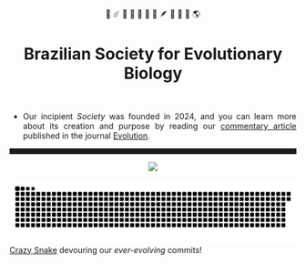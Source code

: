 <div align="center"> 🧬 ☄️ 🧠 🌴 🐚 🧫 🦖 🪶 🐊 🐒 🐍 🌎 </div>

<h1 align="center"> Brazilian Society for Evolutionary Biology </h1>
<br/ >

<div align="justify"> 

* Our incipient _Society_ was founded in 2024, and you can learn more about its creation and purpose by reading our [commentary article](https://onlinelibrary.wiley.com/doi/abs/10.1111/zsc.12377) published in the journal [Evolution](https://academic.oup.com/evolut).

 </div>
<div align="center">
<hr width="100%" style="height:10px;">

<img height="180em" src="https://github-readme-stats.vercel.app/api?username=sbbe-oficial&bg_color=00000000&text_color=B869AC&icon_color=EDEDED&title_color=EDEDED&hide_border=false&disable_animations=false&show_icons=true&include_all_commits=true" />
</p>
 </div>

![Snake animation](https://github.com/sbbe-oficial/sbbe-oficial/blob/output/github-snake-dark.svg)
[Crazy Snake](https://github.com/Platane/snk) devouring our _ever-evolving_ commits!



